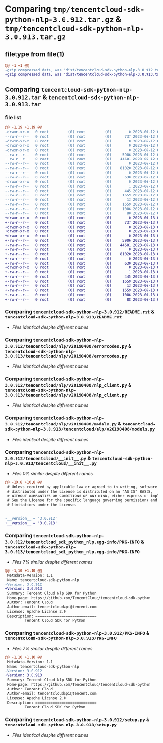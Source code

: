# Comparing `tmp/tencentcloud-sdk-python-nlp-3.0.912.tar.gz` & `tmp/tencentcloud-sdk-python-nlp-3.0.913.tar.gz`

## filetype from file(1)

```diff
@@ -1 +1 @@
-gzip compressed data, was "dist/tencentcloud-sdk-python-nlp-3.0.912.tar", last modified: Mon Jun 12 03:08:32 2023, max compression
+gzip compressed data, was "dist/tencentcloud-sdk-python-nlp-3.0.913.tar", last modified: Tue Jun 13 02:15:54 2023, max compression
```

## Comparing `tencentcloud-sdk-python-nlp-3.0.912.tar` & `tencentcloud-sdk-python-nlp-3.0.913.tar`

### file list

```diff
@@ -1,19 +1,19 @@
-drwxr-xr-x   0 root         (0) root         (0)        0 2023-06-12 03:08:32.000000 tencentcloud-sdk-python-nlp-3.0.912/
--rw-r--r--   0 root         (0) root         (0)      737 2023-06-12 03:08:32.000000 tencentcloud-sdk-python-nlp-3.0.912/README.rst
-drwxr-xr-x   0 root         (0) root         (0)        0 2023-06-12 03:08:32.000000 tencentcloud-sdk-python-nlp-3.0.912/tencentcloud/
-drwxr-xr-x   0 root         (0) root         (0)        0 2023-06-12 03:08:32.000000 tencentcloud-sdk-python-nlp-3.0.912/tencentcloud/nlp/
-drwxr-xr-x   0 root         (0) root         (0)        0 2023-06-12 03:08:32.000000 tencentcloud-sdk-python-nlp-3.0.912/tencentcloud/nlp/v20190408/
--rw-r--r--   0 root         (0) root         (0)     5906 2023-06-12 03:08:32.000000 tencentcloud-sdk-python-nlp-3.0.912/tencentcloud/nlp/v20190408/errorcodes.py
--rw-r--r--   0 root         (0) root         (0)    44601 2023-06-12 03:08:32.000000 tencentcloud-sdk-python-nlp-3.0.912/tencentcloud/nlp/v20190408/nlp_client.py
--rw-r--r--   0 root         (0) root         (0)        0 2023-06-12 03:08:32.000000 tencentcloud-sdk-python-nlp-3.0.912/tencentcloud/nlp/v20190408/__init__.py
--rw-r--r--   0 root         (0) root         (0)    81020 2023-06-12 03:08:32.000000 tencentcloud-sdk-python-nlp-3.0.912/tencentcloud/nlp/v20190408/models.py
--rw-r--r--   0 root         (0) root         (0)        0 2023-06-12 03:08:32.000000 tencentcloud-sdk-python-nlp-3.0.912/tencentcloud/nlp/__init__.py
--rw-r--r--   0 root         (0) root         (0)      630 2023-06-12 03:08:32.000000 tencentcloud-sdk-python-nlp-3.0.912/tencentcloud/__init__.py
-drwxr-xr-x   0 root         (0) root         (0)        0 2023-06-12 03:08:32.000000 tencentcloud-sdk-python-nlp-3.0.912/tencentcloud_sdk_python_nlp.egg-info/
--rw-r--r--   0 root         (0) root         (0)        1 2023-06-12 03:08:32.000000 tencentcloud-sdk-python-nlp-3.0.912/tencentcloud_sdk_python_nlp.egg-info/dependency_links.txt
--rw-r--r--   0 root         (0) root         (0)      445 2023-06-12 03:08:32.000000 tencentcloud-sdk-python-nlp-3.0.912/tencentcloud_sdk_python_nlp.egg-info/SOURCES.txt
--rw-r--r--   0 root         (0) root         (0)     1659 2023-06-12 03:08:32.000000 tencentcloud-sdk-python-nlp-3.0.912/tencentcloud_sdk_python_nlp.egg-info/PKG-INFO
--rw-r--r--   0 root         (0) root         (0)       13 2023-06-12 03:08:32.000000 tencentcloud-sdk-python-nlp-3.0.912/tencentcloud_sdk_python_nlp.egg-info/top_level.txt
--rw-r--r--   0 root         (0) root         (0)     1659 2023-06-12 03:08:32.000000 tencentcloud-sdk-python-nlp-3.0.912/PKG-INFO
--rw-r--r--   0 root         (0) root         (0)     1006 2023-06-12 03:08:32.000000 tencentcloud-sdk-python-nlp-3.0.912/setup.py
--rw-r--r--   0 root         (0) root         (0)       88 2023-06-12 03:08:32.000000 tencentcloud-sdk-python-nlp-3.0.912/setup.cfg
+drwxr-xr-x   0 root         (0) root         (0)        0 2023-06-13 02:15:54.000000 tencentcloud-sdk-python-nlp-3.0.913/
+-rw-r--r--   0 root         (0) root         (0)      737 2023-06-13 02:15:54.000000 tencentcloud-sdk-python-nlp-3.0.913/README.rst
+drwxr-xr-x   0 root         (0) root         (0)        0 2023-06-13 02:15:54.000000 tencentcloud-sdk-python-nlp-3.0.913/tencentcloud/
+drwxr-xr-x   0 root         (0) root         (0)        0 2023-06-13 02:15:54.000000 tencentcloud-sdk-python-nlp-3.0.913/tencentcloud/nlp/
+drwxr-xr-x   0 root         (0) root         (0)        0 2023-06-13 02:15:54.000000 tencentcloud-sdk-python-nlp-3.0.913/tencentcloud/nlp/v20190408/
+-rw-r--r--   0 root         (0) root         (0)     5906 2023-06-13 02:15:54.000000 tencentcloud-sdk-python-nlp-3.0.913/tencentcloud/nlp/v20190408/errorcodes.py
+-rw-r--r--   0 root         (0) root         (0)    44601 2023-06-13 02:15:54.000000 tencentcloud-sdk-python-nlp-3.0.913/tencentcloud/nlp/v20190408/nlp_client.py
+-rw-r--r--   0 root         (0) root         (0)        0 2023-06-13 02:15:54.000000 tencentcloud-sdk-python-nlp-3.0.913/tencentcloud/nlp/v20190408/__init__.py
+-rw-r--r--   0 root         (0) root         (0)    81020 2023-06-13 02:15:54.000000 tencentcloud-sdk-python-nlp-3.0.913/tencentcloud/nlp/v20190408/models.py
+-rw-r--r--   0 root         (0) root         (0)        0 2023-06-13 02:15:54.000000 tencentcloud-sdk-python-nlp-3.0.913/tencentcloud/nlp/__init__.py
+-rw-r--r--   0 root         (0) root         (0)      630 2023-06-13 02:15:54.000000 tencentcloud-sdk-python-nlp-3.0.913/tencentcloud/__init__.py
+drwxr-xr-x   0 root         (0) root         (0)        0 2023-06-13 02:15:54.000000 tencentcloud-sdk-python-nlp-3.0.913/tencentcloud_sdk_python_nlp.egg-info/
+-rw-r--r--   0 root         (0) root         (0)        1 2023-06-13 02:15:54.000000 tencentcloud-sdk-python-nlp-3.0.913/tencentcloud_sdk_python_nlp.egg-info/dependency_links.txt
+-rw-r--r--   0 root         (0) root         (0)      445 2023-06-13 02:15:54.000000 tencentcloud-sdk-python-nlp-3.0.913/tencentcloud_sdk_python_nlp.egg-info/SOURCES.txt
+-rw-r--r--   0 root         (0) root         (0)     1659 2023-06-13 02:15:54.000000 tencentcloud-sdk-python-nlp-3.0.913/tencentcloud_sdk_python_nlp.egg-info/PKG-INFO
+-rw-r--r--   0 root         (0) root         (0)       13 2023-06-13 02:15:54.000000 tencentcloud-sdk-python-nlp-3.0.913/tencentcloud_sdk_python_nlp.egg-info/top_level.txt
+-rw-r--r--   0 root         (0) root         (0)     1659 2023-06-13 02:15:54.000000 tencentcloud-sdk-python-nlp-3.0.913/PKG-INFO
+-rw-r--r--   0 root         (0) root         (0)     1006 2023-06-13 02:15:54.000000 tencentcloud-sdk-python-nlp-3.0.913/setup.py
+-rw-r--r--   0 root         (0) root         (0)       88 2023-06-13 02:15:54.000000 tencentcloud-sdk-python-nlp-3.0.913/setup.cfg
```

### Comparing `tencentcloud-sdk-python-nlp-3.0.912/README.rst` & `tencentcloud-sdk-python-nlp-3.0.913/README.rst`

 * *Files identical despite different names*

### Comparing `tencentcloud-sdk-python-nlp-3.0.912/tencentcloud/nlp/v20190408/errorcodes.py` & `tencentcloud-sdk-python-nlp-3.0.913/tencentcloud/nlp/v20190408/errorcodes.py`

 * *Files identical despite different names*

### Comparing `tencentcloud-sdk-python-nlp-3.0.912/tencentcloud/nlp/v20190408/nlp_client.py` & `tencentcloud-sdk-python-nlp-3.0.913/tencentcloud/nlp/v20190408/nlp_client.py`

 * *Files identical despite different names*

### Comparing `tencentcloud-sdk-python-nlp-3.0.912/tencentcloud/nlp/v20190408/models.py` & `tencentcloud-sdk-python-nlp-3.0.913/tencentcloud/nlp/v20190408/models.py`

 * *Files identical despite different names*

### Comparing `tencentcloud-sdk-python-nlp-3.0.912/tencentcloud/__init__.py` & `tencentcloud-sdk-python-nlp-3.0.913/tencentcloud/__init__.py`

 * *Files 0% similar despite different names*

```diff
@@ -10,8 +10,8 @@
 # Unless required by applicable law or agreed to in writing, software
 # distributed under the License is distributed on an "AS IS" BASIS,
 # WITHOUT WARRANTIES OR CONDITIONS OF ANY KIND, either express or implied.
 # See the License for the specific language governing permissions and
 # limitations under the License.
 
 
-__version__ = '3.0.912'
+__version__ = '3.0.913'
```

### Comparing `tencentcloud-sdk-python-nlp-3.0.912/tencentcloud_sdk_python_nlp.egg-info/PKG-INFO` & `tencentcloud-sdk-python-nlp-3.0.913/tencentcloud_sdk_python_nlp.egg-info/PKG-INFO`

 * *Files 7% similar despite different names*

```diff
@@ -1,10 +1,10 @@
 Metadata-Version: 1.1
 Name: tencentcloud-sdk-python-nlp
-Version: 3.0.912
+Version: 3.0.913
 Summary: Tencent Cloud Nlp SDK for Python
 Home-page: https://github.com/TencentCloud/tencentcloud-sdk-python
 Author: Tencent Cloud
 Author-email: tencentcloudapi@tencent.com
 License: Apache License 2.0
 Description: ============================
         Tencent Cloud SDK for Python
```

### Comparing `tencentcloud-sdk-python-nlp-3.0.912/PKG-INFO` & `tencentcloud-sdk-python-nlp-3.0.913/PKG-INFO`

 * *Files 7% similar despite different names*

```diff
@@ -1,10 +1,10 @@
 Metadata-Version: 1.1
 Name: tencentcloud-sdk-python-nlp
-Version: 3.0.912
+Version: 3.0.913
 Summary: Tencent Cloud Nlp SDK for Python
 Home-page: https://github.com/TencentCloud/tencentcloud-sdk-python
 Author: Tencent Cloud
 Author-email: tencentcloudapi@tencent.com
 License: Apache License 2.0
 Description: ============================
         Tencent Cloud SDK for Python
```

### Comparing `tencentcloud-sdk-python-nlp-3.0.912/setup.py` & `tencentcloud-sdk-python-nlp-3.0.913/setup.py`

 * *Files identical despite different names*

